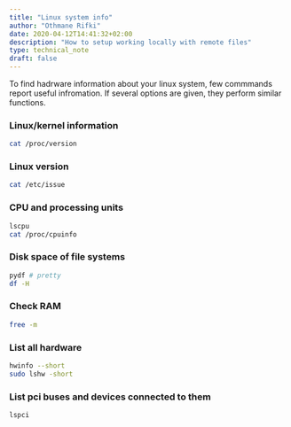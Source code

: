 ```yaml
---
title: "Linux system info"
author: "Othmane Rifki"
date: 2020-04-12T14:41:32+02:00
description: "How to setup working locally with remote files"
type: technical_note
draft: false
---
```


To find hadrware information about your linux system, few commmands report useful infromation. If several options are given, they perform similar functions.


### Linux/kernel information
``` bash 
cat /proc/version
```

### Linux version 
``` bash 
cat /etc/issue
```

### CPU and processing units
``` bash 
lscpu
cat /proc/cpuinfo
```

### Disk space of file systems
``` bash 
pydf # pretty
df -H
```

### Check RAM
``` bash 
free -m
```

### List all hardware
``` bash 
hwinfo --short
sudo lshw -short
```

### List pci buses and devices connected to them
``` bash 
lspci
```